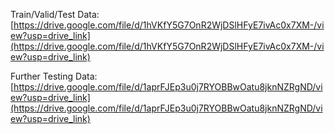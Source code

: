 Train/Valid/Test Data: [https://drive.google.com/file/d/1hVKfY5G7OnR2WjDSlHFyE7ivAc0x7XM-/view?usp=drive_link](https://drive.google.com/file/d/1hVKfY5G7OnR2WjDSlHFyE7ivAc0x7XM-/view?usp=drive_link)

Further Testing Data: [https://drive.google.com/file/d/1aprFJEp3u0j7RYOBBwOatu8jknNZRgND/view?usp=drive_link](https://drive.google.com/file/d/1aprFJEp3u0j7RYOBBwOatu8jknNZRgND/view?usp=drive_link)
